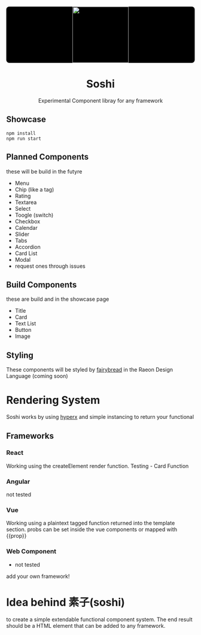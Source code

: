 <p style="border-radius: 8px; background:#000" align="center"><img src="https://github.com/stagfoo/soshi/blob/master/build/soshi-bg.png?raw=true" width="150px" ></img></p>
<h1 align="center">Soshi</h1>
<p align="center">
Experimental Component libray for any framework
</p>

## Showcase
```
npm install
npm run start
```

## Planned Components
these will be build in the futyre

- Menu
- Chip (like a tag)
- Rating
- Textarea
- Select
- Toogle (switch)
- Checkbox
- Calendar
- Slider
- Tabs
- Accordion
- Card List
- Modal
- request ones through issues

## Build Components
these are build and in the showcase page

- Title
- Card
- Text List
- Button
- Image

## Styling 
These components will be styled by [fairybread](https://github.com/stagfoo/fairybread) in the Raeon Design Language (coming soon)

# Rendering System
Soshi works by using [hyperx](https://github.com/choojs/hyperx) and simple instancing to return your functional  

## Frameworks

### React
Working using the createElement render function.
Testing - Card Function

### Angular
not tested

### Vue
Working using a plaintext tagged function returned into the template section.
probs can be set inside the vue components or mapped with {{prop}}

### Web Component
- not tested

add your own framework!

# Idea behind 素子(soshi)
to create a simple extendable functional component system.
The end result should be a HTML element that can be added to any framework.
